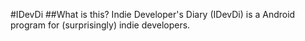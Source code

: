 #IDevDi
##What is this?
Indie Developer's Diary (IDevDi) is a Android program for (surprisingly) indie developers.

